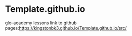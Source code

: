 # Template.github.io
glo-academy lessons
link to github pages:https://kingstonbk3.github.io/Template.github.io/src/
